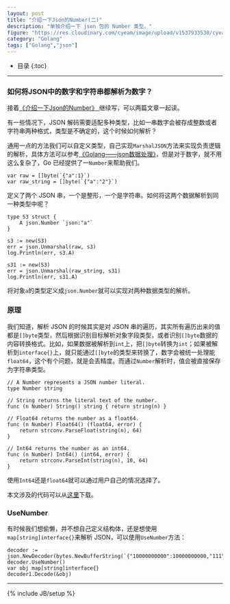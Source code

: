```yaml
---
layout: post
title: "介绍一下Json的Number(二)"
description: "单独介绍一下 json 包的 Number 类型。"
figure: "https://res.cloudinary.com/cyeam/image/upload/v1537933530/cyeam/json160.gif"
category: "Golang"
tags: ["Golang","json"]
---
```


* 目录
{:toc}
---

### 如何将JSON中的数字和字符串都解析为数字？

接着[《介绍一下Json的Number》
](http://blog.cyeam.com/golang/2016/05/02/jsonnumber)继续写，可以两篇文章一起读。

有一些情况下，JSON 解码需要适配多种类型，比如一串数字会被存成整数或者字符串两种格式，类型是不确定的，这个时候如何解析？

通用一点的方法我们可以自定义类型，自己实现`MarshalJSON`方法来实现负责逻辑的解析，具体方法可以参考[《Golang——json数据处理》](http://blog.cyeam.com/json/2014/08/04/go_json)，但是对于数字，就不用这么复杂了，Go 已经提供了一`Number`来帮助我们。

```
var raw = []byte(`{"a":1}`)
var raw_string = []byte(`{"a":"2"}`)
```

定义了两个 JSON 串，一个是整形，一个是字符串。如何将这两个数据解析到同一种类型中呢？

```
type S3 struct {
	A json.Number `json:"a"`
}

s3 := new(S3)
err = json.Unmarshal(raw, s3)
log.Println(err, s3.A)

s31 := new(S3)
err = json.Unmarshal(raw_string, s31)
log.Println(err, s31.A)
```

将对象`a`的类型定义成`json.Number`就可以实现对两种数据类型的解析。

### 原理

我们知道，解析 JSON 的时候其实是对 JSON 串的遍历，其实所有遍历出来的值都是`[]byte`类型，然后根据识别目标解析对象字段类型，或者识别`[]byte`数据的内容转换格式。比如，如果数据被解析到`int`上，把`[]byte`转换为`int`；如果被解析到`interface{}`上，就只能通过`[]byte`的类型来转换了，数字会被统一处理能`float64`，这个有个问题，就是会丢精度。而通过`Number`解析时，值会被直接保存为字符串类型。

```
// A Number represents a JSON number literal.
type Number string

// String returns the literal text of the number.
func (n Number) String() string { return string(n) }

// Float64 returns the number as a float64.
func (n Number) Float64() (float64, error) {
	return strconv.ParseFloat(string(n), 64)
}

// Int64 returns the number as an int64.
func (n Number) Int64() (int64, error) {
	return strconv.ParseInt(string(n), 10, 64)
}
```

使用`Int64`还是`float64`就可以通过用户自己的情况选择了。

本文涉及的代码可以从[这里](https://github.com/mnhkahn/go_code/blob/master/jsonnumber/main.go)下载。

### UseNumber

有时候我们想偷懒，并不想自己定义结构体，还是想使用`map[string]interface{}`来解析 JSON，可以使用`UseNumber`方法：

```
decoder := json.NewDecoder(bytes.NewBufferString(`{"10000000000":10000000000,"111":1}`))
decoder.UseNumber()
var obj map[string]interface{}
decoder1.Decode(&obj)
```

---





{% include JB/setup %}
